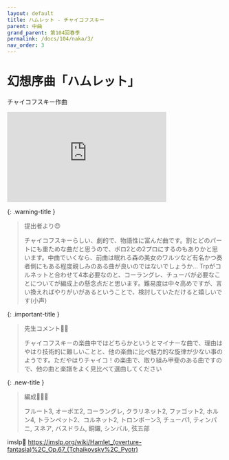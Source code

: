 ```yaml
---
layout: default
title: ハムレット - チャイコフスキー
parent: 中曲
grand_parent: 第104回春季
permalink: /docs/104/naka/3/
nav_order: 3
---
```


# 幻想序曲「ハムレット」

チャイコフスキー作曲

<iframe width="370" height="210" src="https://www.youtube.com/embed/4nHeAusdwAM?si=VfVdvRFSqe7Y-Q9K" title="YouTube video player" frameborder="0" allow="accelerometer; autoplay; clipboard-write; encrypted-media; gyroscope; picture-in-picture; web-share" allowfullscreen></iframe>

{: .warning-title }
> 提出者より😍
>
> チャイコフスキーらしい、劇的で、物語性に富んだ曲です。割とどのパートにも重ためな曲だと思うので、ボロ2との2プロにするのもありかと思います。中曲でいくなら、前曲は眠れる森の美女のワルツなど有名かつ奏者側にもある程度親しみのある曲が良いのではないでしょうか… Trpがコルネットと合わせて4本必要なのと、コーラングレ、チューバが必要なことについてが編成上の懸念点だと思います。難易度は中々高めですが、言い換えればやりがいがあるということで、検討していただけると嬉しいです(小声)

{: .important-title }
> 先生コメント🤵‍♂️
>
> チャイコフスキーの楽曲中ではどちらかというとマイナーな曲で、理由はやはり技術的に難しいことと、他の楽曲に比べ魅力的な旋律が少ない事のようです。ただやはりチャイコ！の楽曲で、取り組み甲斐のある曲ですので、他の曲と楽譜をよく見比べて選曲してください

{: .new-title }
> 編成🎻🎺🥁
>
> フルート3, オーボエ2, コーラングレ, クラリネット2, ファゴット2, ホルン4, トランペット2、コルネット2, トロンボーン3, チューバ1, ティンパニ, スネア, バスドラム, 銅鑼, シンバル, 弦五部

imslp🎼
<a href="https://imslp.org/wiki/Hamlet_(overture-fantasia)%2C_Op.67_(Tchaikovsky%2C_Pyotr)">https://imslp.org/wiki/Hamlet_(overture-fantasia)%2C_Op.67_(Tchaikovsky%2C_Pyotr)</a>